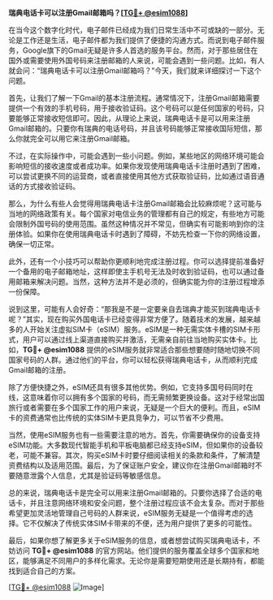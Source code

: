 **瑞典电话卡可以注册Gmail邮箱吗？[[TG💪+ @esim1088](https://t.me/s/esim1088)]**

在当今这个数字化时代，电子邮件已经成为我们日常生活中不可或缺的一部分。无论是工作还是生活，电子邮件都为我们提供了便捷的沟通方式。而说到电子邮件服务，Google旗下的Gmail无疑是许多人首选的服务平台。然而，对于那些居住在国外或需要使用外国号码来注册邮箱的人来说，可能会遇到一些问题。比如，有人就会问：“瑞典电话卡可以注册Gmail邮箱吗？”今天，我们就来详细探讨一下这个问题。

首先，让我们了解一下Gmail的基本注册流程。通常情况下，注册Gmail邮箱需要提供一个有效的手机号码，用于接收验证码。这个号码可以是任何国家的号码，只要能够正常接收短信即可。因此，从理论上来说，瑞典电话卡是可以用来注册Gmail邮箱的。只要你有瑞典的电话号码，并且该号码能够正常接收国际短信，那么你就完全可以用它来注册Gmail邮箱。

不过，在实际操作中，可能会遇到一些小问题。例如，某些地区的网络环境可能会影响短信的接收速度或者成功率。如果你发现使用瑞典电话卡注册时遇到了困难，可以尝试更换不同的运营商，或者直接使用其他方式获取验证码，比如通过语音通话的方式接收验证码。

那么，为什么有些人会觉得用瑞典电话卡注册Gmail邮箱会比较麻烦呢？这可能与当地的网络政策有关。每个国家对电信业务的管理都有自己的规定，有些地方可能会限制外国号码的使用范围。虽然这种情况并不常见，但确实有可能影响到你的注册体验。如果你在使用瑞典电话卡时遇到了障碍，不妨先检查一下你的网络设置，确保一切正常。

此外，还有一个小技巧可以帮助你更顺利地完成注册过程。你可以选择提前准备好一个备用的电子邮箱地址，这样即使主手机号无法及时收到验证码，也可以通过备用邮箱来解决问题。当然，这种方法并不是必须的，但确实能为你的注册过程增添一份保障。

说到这里，可能有人会好奇：“那我是不是一定要亲自去瑞典才能买到瑞典电话卡呢？”其实，现在购买外国电话卡已经变得非常方便了。随着技术的发展，越来越多的人开始关注虚拟SIM卡（eSIM）服务。eSIM是一种无需实体卡槽的SIM卡形式，用户可以通过线上渠道直接购买并激活，无需亲自前往当地购买实体卡。比如，**TG💪+ @esim1088** 提供的eSIM服务就非常适合那些想要随时随地切换不同国家号码的人群。通过他们的平台，你可以轻松获得瑞典电话卡，从而顺利完成Gmail邮箱的注册。

除了方便快捷之外，eSIM还具有很多其他优势。例如，它支持多国号码同时在线，这意味着你可以拥有多个国家的号码，而无需频繁更换设备。这对于经常出国旅行或者需要在多个国家工作的用户来说，无疑是一个巨大的便利。而且，eSIM卡的资费通常也比传统的实体SIM卡更具竞争力，可以节省不少费用。

当然，使用eSIM服务也有一些需要注意的地方。首先，你需要确保你的设备支持eSIM功能。大多数现代智能手机和平板电脑都已经支持eSIM，但如果你的设备较老，可能不兼容。其次，购买eSIM卡时要仔细阅读相关的条款和条件，了解清楚资费结构以及适用范围。最后，为了保证账户安全，建议你在注册Gmail邮箱时不要随意泄露个人信息，尤其是验证码等敏感信息。

总的来说，瑞典电话卡是完全可以用来注册Gmail邮箱的。只要你选择了合适的电话卡，并且注意网络环境和安全问题，整个注册过程应该不会太复杂。而对于那些希望更加灵活地管理自己号码的人群来说，eSIM服务无疑是一个值得考虑的选择。它不仅解决了传统实体SIM卡带来的不便，还为用户提供了更多的可能性。

最后，如果你想了解更多关于eSIM服务的信息，或者想尝试购买瑞典电话卡，不妨访问 **TG💪+ @esim1088** 的官方网站。他们提供的服务覆盖全球多个国家和地区，能够满足不同用户的多样化需求。无论你是需要短期使用还是长期持有，都能找到适合自己的方案。

[[TG💪+ @esim1088](https://t.me/s/esim1088) ![Image](https://i.postimg.cc/4NQfJmqS/Snipaste-2025-05-13-00-14-12.png)]